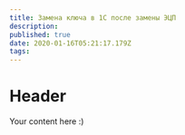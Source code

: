 ```yaml
---
title: Замена ключа в 1С после замены ЭЦП
description: 
published: true
date: 2020-01-16T05:21:17.179Z
tags: 
---
```


# Header
Your content here :) 